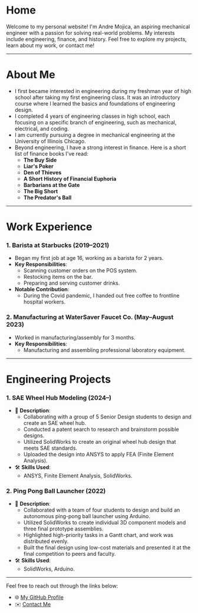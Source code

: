 # **Home**

Welcome to my personal website! I'm Andre Mojica, an aspiring mechanical engineer with a passion for solving real-world problems. My interests include engineering, finance, and history. Feel free to explore my projects, learn about my work, or contact me!

---

# **About Me**

- I first became interested in engineering during my freshman year of high school after taking my first engineering class. It was an introductory course where I learned the basics and foundations of engineering design.  
- I completed 4 years of engineering classes in high school, each focusing on a specific branch of engineering, such as mechanical, electrical, and coding.  
- I am currently pursuing a degree in mechanical engineering at the University of Illinois Chicago.  
- Beyond engineering, I have a strong interest in finance. Here is a short list of finance books I've read:  
  - **The Buy Side**  
  - **Liar's Poker**  
  - **Den of Thieves**  
  - **A Short History of Financial Euphoria**  
  - **Barbarians at the Gate**  
  - **The Big Short**  
  - **The Predator's Ball**  

---

# **Work Experience**

### **1. Barista at Starbucks (2019–2021)**  
- Began my first job at age 16, working as a barista for 2 years.  
- **Key Responsibilities**:  
  - Scanning customer orders on the POS system.  
  - Restocking items on the bar.  
  - Preparing and serving customer drinks.  
- **Notable Contribution**:  
  - During the Covid pandemic, I handed out free coffee to frontline hospital workers.  

### **2. Manufacturing at WaterSaver Faucet Co. (May–August 2023)**  
- Worked in manufacturing/assembly for 3 months.  
- **Key Responsibilities**:  
  - Manufacturing and assembling professional laboratory equipment.  

---

# **Engineering Projects**

### **1. SAE Wheel Hub Modeling (2024–)**  
- 🌱 **Description**:  
  - Collaborating with a group of 5 Senior Design students to design and create an SAE wheel hub.  
  - Conducted a patent search to research and brainstorm possible designs.  
  - Utilized SolidWorks to create an original wheel hub design that meets SAE standards.  
  - Uploaded the design into ANSYS to apply FEA (Finite Element Analysis).  
- 🛠️ **Skills Used**:  
  - ANSYS, Finite Element Analysis, SolidWorks.  

### **2. Ping Pong Ball Launcher (2022)**  
- 🌱 **Description**:  
  - Collaborated with a team of four students to design and build an autonomous ping-pong ball launcher using Arduino.  
  - Utilized SolidWorks to create individual 3D component models and three final prototype assemblies.  
  - Highlighted high-priority tasks in a Gantt chart, and work was distributed evenly.  
  - Built the final design using low-cost materials and presented it at the final competition to peers and faculty.  
- 🛠️ **Skills Used**:  
  - SolidWorks, Arduino.  

---

Feel free to reach out through the links below:  

- 🌐 [My GitHub Profile](https://github.com/AndreM07)  
- ✉️ [Contact Me](mailto:andremojica7@gmail.com)  
